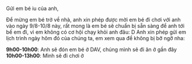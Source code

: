 Gửi em bé iu của anh,

Để mừng em bé trở về nhà, anh xin phép được mời em bé đi chơi với anh vào ngày 9/8-10/8 này, rất mong là em bé sẽ chuẩn bị sẵn sàng để anh tới bế em đi, vì em không có cơ hội chạy khỏi anh đâu: D
Anh xin phép gửi em lịch trình ngày hôm đó của chúng ta, em xem qua để không bị bỡ ngỡ nha:

**9h00-10h00**: Anh sẽ đón em bé ở DAV, chúng mình sẽ đi ăn ở gần đây
**10h00-13h00**: Mình sẽ đi chơi ở 
